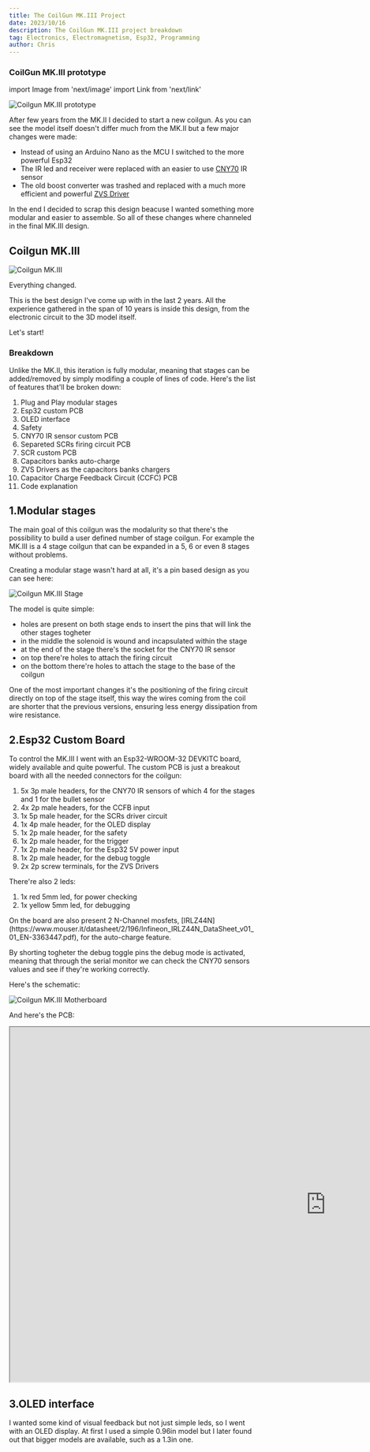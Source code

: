 ```yaml
---
title: The CoilGun MK.III Project
date: 2023/10/16
description: The CoilGun MK.III project breakdown
tag: Electronics, Electromagnetism, Esp32, Programming
author: Chris
---
```


### CoilGun MK.III prototype

import Image from 'next/image'
import Link from 'next/link'

<Image
  src="/images/Coilgun_MK3/Coilgun_MK3_Prototype.png"
  alt="Coilgun MK.III prototype"
  width={2016}
  height={1134}
  priority
  className="next-image"
/>

<p>After few years from the MK.II I decided to start a new coilgun. As you can see the model itself doesn't differ much from the MK.II but a few major changes were made:</p>

- Instead of using an Arduino Nano as the MCU I switched to the more powerful Esp32
- The IR led and receiver were replaced with an easier to use [CNY70](https://www2.mouser.com/ProductDetail/Vishay-Semiconductors/CNY70?qs=%2Fjqivxn91cdreAm7vR28%252BA%3D%3D) IR sensor
- The old boost converter was trashed and replaced with a much more efficient and powerful [ZVS Driver]()

<p>In the end I decided to scrap this design beacuse I wanted something more modular and easier to assemble. So all of these changes where channeled in the final MK.III design.</p>

## Coilgun MK.III

<Image
  src="/images/Coilgun_MK3/Coilgun_MK3.png"
  alt="Coilgun MK.III"
  width={2016}
  height={1134}
  priority
  className="next-image"
/>

<p>Everything changed.</p>

<p>This is the best design I've come up with in the last 2 years. All the experience gathered in the span of 10 years is inside this design, from the electronic circuit to the 3D model itself.</p>

<p>Let's start!</p>

### Breakdown

<p>Unlike the MK.II, this iteration is fully modular, meaning that stages can be added/removed by simply modifing a couple of lines of code.
Here's the list of features that'll be broken down:</p>

1. <Link href="#Modular_Stages">Plug and Play modular stages</Link>
2. <Link href="#Esp32">Esp32 custom PCB</Link>
3. <Link href="#OLED">OLED interface</Link>
4. Safety
5. CNY70 IR sensor custom PCB
6. Separeted SCRs firing circuit PCB
7. SCR custom PCB
8. Capacitors banks auto-charge
9. ZVS Drivers as the capacitors banks chargers
10. Capacitor Charge Feedback Circuit (CCFC) PCB
11. Code explanation

<div id="Modular_Stages">

## 1.Modular stages

<p>The main goal of this coilgun was the modalurity so that there's the possibility to build a user defined number of stage coilgun. For example the MK.III is a 4 stage coilgun that can be expanded in a 5, 6 or even 8 stages without problems.</p>

<p>Creating a modular stage wasn't hard at all, it's a pin based design as you can see here:</p>

<Image
  src="/images/Coilgun_MK3/Stage.gif"
  alt="Coilgun MK.III Stage"
  width={1920}
  height={1080}
  priority
  className="next-image"
/>

<p>The model is quite simple: </p>

- holes are present on both stage ends to insert the pins that will link the other stages togheter 
- in the middle the solenoid is wound and incapsulated within the stage 
- at the end of the stage there's the socket for the CNY70 IR sensor
- on top there're holes to attach the firing circuit
- on the bottom there're holes to attach the stage to the base of the coilgun

<p>One of the most important changes it's the positioning of the firing circuit directly on top of the stage itself, this way the wires coming from the coil are shorter that the previous versions, ensuring less energy dissipation from wire resistance.</p>

</div>

<div id="Esp32">

## 2.Esp32 Custom Board

<p>To control the MK.III I went with an Esp32-WROOM-32 DEVKITC board, widely available and quite powerful. The custom PCB is just a breakout board with all the needed connectors for the coilgun:</p>

1. 5x 3p male headers, for the CNY70 IR sensors of which 4 for the stages and 1 for the bullet sensor
2. 4x 2p male headers, for the CCFB input
3. 1x 5p male header, for the SCRs driver circuit
4. 1x 4p male header, for the OLED display
5. 1x 2p male header, for the safety
6. 1x 2p male header, for the trigger
7. 1x 2p male header, for the Esp32 5V power input
8. 1x 2p male header, for the debug toggle
9. 2x 2p screw terminals, for the ZVS Drivers

<p>There're also 2 leds:</p>

1. 1x red 5mm led, for power checking
2. 1x yellow 5mm led, for debugging

<p>On the board are also present 2 N-Channel mosfets, [IRLZ44N](https://www.mouser.it/datasheet/2/196/Infineon_IRLZ44N_DataSheet_v01_01_EN-3363447.pdf), for the auto-charge feature.</p>

<p>By shorting togheter the debug toggle pins the debug mode is activated, meaning that through the serial monitor we can check the CNY70 sensors values and see if they're working correctly.</p>

<p>Here's the schematic:</p>

<Image
  src="/images/Coilgun_MK3/Schematics/Mobo_MK3.png"
  alt="Coilgun MK.III Motherboard"
  width={2338}
  height={1655}
  priority
  className="next-image"
/>

<p>And here's the PCB:</p>

<iframe src="https://personal-viewer.365.altium.com/client/index.html?feature=embed&source=70708C40-30E5-46CA-864E-E9531DC05F16&activeView=Gerber" width="1280" height="720" scrolling="no" allowFullScreen={true} style={{border:"none", overflow:"hidden", width:"100%", height:"720px"}}></iframe>

</div>

<div id="OLED">

## 3.OLED interface

<p>I wanted some kind of visual feedback but not just simple leds, so I went with an OLED display. At first I used a simple 0.96in model but I later found out that bigger models are available, such as a 1.3in one.</p>

</div>